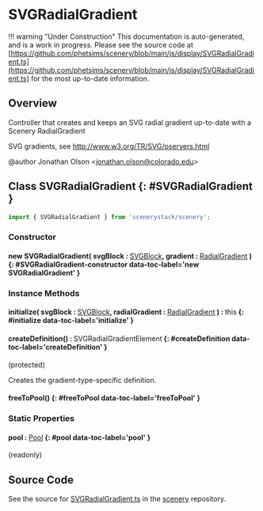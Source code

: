 # SVGRadialGradient

!!! warning "Under Construction"
    This documentation is auto-generated, and is a work in progress. Please see the source code at
    [https://github.com/phetsims/scenery/blob/main/js/display/SVGRadialGradient.ts](https://github.com/phetsims/scenery/blob/main/js/display/SVGRadialGradient.ts) for the most up-to-date information.

## Overview

Controller that creates and keeps an SVG radial gradient up-to-date with a Scenery RadialGradient

SVG gradients, see http://www.w3.org/TR/SVG/pservers.html

@author Jonathan Olson &lt;jonathan.olson@colorado.edu&gt;

## Class SVGRadialGradient {: #SVGRadialGradient }


```js
import { SVGRadialGradient } from 'scenerystack/scenery';
```
### Constructor

#### new SVGRadialGradient( svgBlock : <span style="font-weight: 400;">[SVGBlock](../scenery/SVGBlock.md)</span>, gradient : <span style="font-weight: 400;">[RadialGradient](../scenery/RadialGradient.md)</span> ) {: #SVGRadialGradient-constructor data-toc-label='new SVGRadialGradient' }

### Instance Methods

#### initialize( svgBlock : <span style="font-weight: 400;">[SVGBlock](../scenery/SVGBlock.md)</span>, radialGradient : <span style="font-weight: 400;">[RadialGradient](../scenery/RadialGradient.md)</span> ) : <span style="font-weight: 400;"><span style="color: hsla(calc(var(--md-hue) + 180deg),80%,40%,1);">this</span></span> {: #initialize data-toc-label='initialize' }

#### createDefinition() : <span style="font-weight: 400;">SVGRadialGradientElement</span> {: #createDefinition data-toc-label='createDefinition' }

(protected)

Creates the gradient-type-specific definition.

#### freeToPool() {: #freeToPool data-toc-label='freeToPool' }

### Static Properties

#### pool : <span style="font-weight: 400;">[Pool](../phet-core/Pool.md)</span> {: #pool data-toc-label='pool' }

(readonly)



## Source Code

See the source for [SVGRadialGradient.ts](https://github.com/phetsims/scenery/blob/main/js/display/SVGRadialGradient.ts) in the [scenery](https://github.com/phetsims/scenery) repository.
